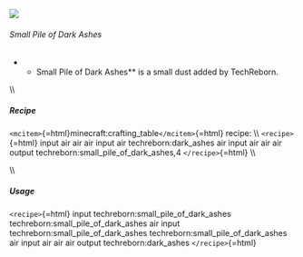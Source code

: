 ![](/mods/techreborn/small_pile_of_dark_ashes_dust.png)

###### Small Pile of Dark Ashes

-   -   Small Pile of Dark Ashes** is a small dust added by
        TechReborn.

\\\\

##### Recipe

`<mcitem>`{=html}minecraft:crafting_table`</mcitem>`{=html} recipe: \\\\
`<recipe>`{=html} input air air air input air techreborn:dark_ashes air
input air air air output techreborn:small_pile_of_dark_ashes,4
`</recipe>`{=html} \\\\

\\\\

##### Usage

`<recipe>`{=html} input techreborn:small_pile_of_dark_ashes
techreborn:small_pile_of_dark_ashes air input
techreborn:small_pile_of_dark_ashes techreborn:small_pile_of_dark_ashes
air input air air air output techreborn:dark_ashes `</recipe>`{=html}
